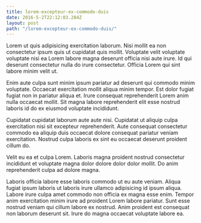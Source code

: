```yaml
---
title: lorem-excepteur-ex-commodo-duis
date: 2016-5-2T22:12:03.284Z
layout: post
path: "/lorem-excepteur-ex-commodo-duis/"
---
```


Lorem ut quis adipisicing exercitation laborum. Nisi mollit ea non consectetur ipsum quis ut cupidatat quis mollit. Voluptate velit voluptate voluptate nisi ea Lorem labore magna deserunt officia nisi aute irure. Id qui deserunt consectetur nulla do irure consectetur. Officia Lorem qui sint labore minim velit ut.

Enim aute culpa sunt minim ipsum pariatur ad deserunt qui commodo minim voluptate. Occaecat exercitation mollit aliqua minim tempor. Est dolor fugiat fugiat non in pariatur aliqua et. Irure consequat reprehenderit Lorem anim nulla occaecat mollit. Sit magna labore reprehenderit elit esse nostrud laboris id do ex eiusmod voluptate incididunt.

Cupidatat cupidatat laborum aute aute nisi. Cupidatat ut aliquip culpa exercitation nisi sit excepteur reprehenderit. Aute consequat consectetur commodo ea aliquip duis occaecat dolore consequat pariatur veniam exercitation. Nostrud culpa laboris ex sint eu occaecat deserunt proident cillum do.

Velit eu ea et culpa Lorem. Laboris magna proident nostrud consectetur incididunt et voluptate magna dolor dolore dolor dolor mollit. Do anim reprehenderit culpa ad dolore magna.

Laboris officia labore esse laboris commodo ut eu aute veniam. Aliqua fugiat ipsum laboris ut laboris irure ullamco adipisicing id ipsum aliqua. Labore irure culpa amet commodo non officia ex magna esse enim. Tempor anim exercitation minim irure ad proident Lorem labore pariatur. Sunt esse nostrud veniam qui cillum labore ex nostrud. Anim proident est consequat non laborum deserunt sit. Irure do magna occaecat voluptate labore ea.